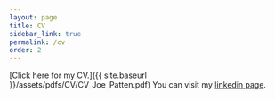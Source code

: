 ```yaml
---
layout: page
title: CV
sidebar_link: true
permalink: /cv
order: 2
---
```

<!--
<p class="message">
  Hey there! This page is included as an example. Feel free to customize it
  for your own use upon downloading. Carry on!
</p>

To make pages show up in the sidebar, add `sidebar_link: true` to the front
matter.
-->
[Click here for my CV.]({{ site.baseurl }}/assets/pdfs/CV/CV_Joe_Patten.pdf) You can visit my [linkedin page](https://www.linkedin.com/in/joe-patten-a79a3965/).